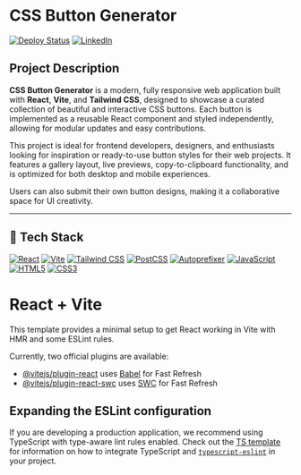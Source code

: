 # CSS Button Generator

[![Deploy Status](https://img.shields.io/badge/GitHub%20Pages-Live-brightgreen?style=flat-square&logo=github)](https://rudrasenareddy87.github.io/CSS-Button-Generator/)
[![LinkedIn](https://img.shields.io/badge/LinkedIn-Profile-0A66C2?style=flat-square&logo=linkedin&logoColor=white)](https://www.linkedin.com/in/rudrasenareddy/)



## Project Description

**CSS Button Generator** is a modern, fully responsive web application built with **React**, **Vite**, and **Tailwind CSS**, designed to showcase a curated collection of beautiful and interactive CSS buttons. Each button is implemented as a reusable React component and styled independently, allowing for modular updates and easy contributions.

This project is ideal for frontend developers, designers, and enthusiasts looking for inspiration or ready-to-use button styles for their web projects. It features a gallery layout, live previews, copy-to-clipboard functionality, and is optimized for both desktop and mobile experiences.

Users can also submit their own button designs, making it a collaborative space for UI creativity.

---
## 🚀 Tech Stack

[![React](https://img.shields.io/badge/React-20232A?style=flat-square&logo=react&logoColor=61DAFB)](https://reactjs.org/)
[![Vite](https://img.shields.io/badge/Vite-646CFF?style=flat-square&logo=vite&logoColor=white)](https://vitejs.dev/)
[![Tailwind CSS](https://img.shields.io/badge/Tailwind%20CSS-38B2AC?style=flat-square&logo=tailwind-css&logoColor=white)](https://tailwindcss.com/)
[![PostCSS](https://img.shields.io/badge/PostCSS-DD3A0A?style=flat-square&logo=postcss&logoColor=white)](https://postcss.org/)
[![Autoprefixer](https://img.shields.io/badge/Autoprefixer-563D7C?style=flat-square&logo=autoprefixer&logoColor=white)](https://github.com/postcss/autoprefixer)
[![JavaScript](https://img.shields.io/badge/JavaScript-F7DF1E?style=flat-square&logo=javascript&logoColor=black)](https://developer.mozilla.org/en-US/docs/Web/JavaScript)
[![HTML5](https://img.shields.io/badge/HTML5-E34F26?style=flat-square&logo=html5&logoColor=white)](https://developer.mozilla.org/en-US/docs/Web/Guide/HTML/HTML5)
[![CSS3](https://img.shields.io/badge/CSS3-1572B6?style=flat-square&logo=css3&logoColor=white)](https://developer.mozilla.org/en-US/docs/Web/CSS)



# React + Vite

This template provides a minimal setup to get React working in Vite with HMR and some ESLint rules.

Currently, two official plugins are available:

- [@vitejs/plugin-react](https://github.com/vitejs/vite-plugin-react/blob/main/packages/plugin-react) uses [Babel](https://babeljs.io/) for Fast Refresh
- [@vitejs/plugin-react-swc](https://github.com/vitejs/vite-plugin-react/blob/main/packages/plugin-react-swc) uses [SWC](https://swc.rs/) for Fast Refresh

## Expanding the ESLint configuration

If you are developing a production application, we recommend using TypeScript with type-aware lint rules enabled. Check out the [TS template](https://github.com/vitejs/vite/tree/main/packages/create-vite/template-react-ts) for information on how to integrate TypeScript and [`typescript-eslint`](https://typescript-eslint.io) in your project.
